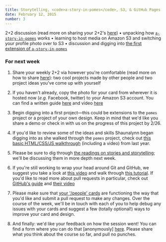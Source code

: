 ```yaml
---
title: Storytelling, <code>a-story-in-pomes</code>, S3, & GitHub Pages
date: February 12, 2015
number: 3
---
```


2+2 discussion (read more on sharing your 2+2's [here](http://dgmde15.github.io/sessions/2/#/3)) • unpacking how [`a-story-in-pomes`](https://github.com/dgmde15/a-story-in-pomes) works • learning to host media on Amazon S3 and switching your profile photo over to S3 • discussion and digging into [the first extension of `a-story-in-pomes`](https://github.com/dgmde15/a-story-in-pomes#extension-1--change-background-image--content)


### For next week

1. Share your weekly 2+2 via however you're comfortable (read more on how to share [here](http://dgmde15.github.io/sessions/2/#/3)): two cool projects made by other people and two project ideas you've come up with yourself

2. If you haven't already, copy the photo for your card from wherever it is hosted now (_e.g._ Facebook, twitter) to your Amazon S3 account.  You can find a written guide [here](http://www.hongkiat.com/blog/amazon-s3-the-beginners-guide/) and video [here](https://www.youtube.com/watch?v=VRUzevLibzQ)

3. Begin digging into a first project—this could be extensions to the `pomes` project or a project of your own design.  Keep in mind that we'd like you share a demo or check in with us on the progress of this project by 2/26.

4. If you'd like to review some of the ideas and skills Shaunalynn began digging into as she walked through the `pomes` project, check out [this basic HTML/CSS/JS walkthrough](https://github.com/dgmde15/HTML.CSS.JS-Intro) (including a video) from last year.

5. Please be sure to dig through [the readings on stories and storytelling](http://104.236.253.62/t/stories-storytelling/28); we'll be discussing them in more depth next week.

6. If you're still working to wrap your head around Git and GitHub, we suggest you take a look at [this video](https://www.youtube.com/watch?v=U8GBXvdmHT4) and walk through [this tutorial](https://try.github.io/levels/1/challenges/1).  If you'd like to read more about pull requests in particular, check out [GitHub's guide](https://help.github.com/articles/using-pull-requests/) and [their video](https://www.youtube.com/watch?v=FQsBmnZvBdc)

7. Please make sure that [your '/people' cards](/people) are functioning the way that you'd like and submit a pull request to make any changes.  Over the course of the week, we'll be in touch with each of you to help debug any issues with your cards and suggest a few (totally optional!) ways to improve your card and design. 

8. And finally: we'd like your feedback on how the session went!  You can find a form where you can do that [anonymously] [here](/feedback).  Please share what you think about the course so far, and pull no punches.